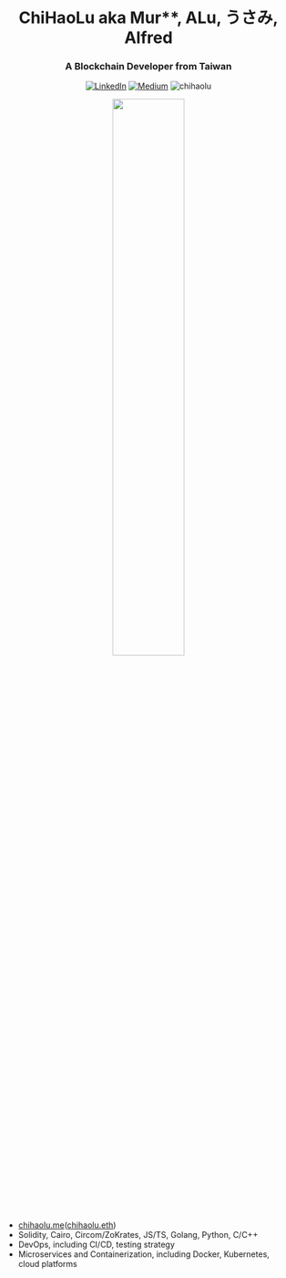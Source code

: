 <h1 align="center">ChiHaoLu aka Mur**, ALu, うさみ, Alfred</h1>
<h3 align="center">A Blockchain Developer from Taiwan</h3>

<p align="center">
	<a href="https://www.linkedin.com/in/ChiHaoLu"><img src="https://img.shields.io/badge/-@ChiHaoLu-_?label=LinkedIn&style=social&logo=linkedin" alt="LinkedIn"></a>
	<a href="https://medium.com/@ChiHaoLu"><img src="http://img.shields.io/badge/-@ChiHaoLu-_?label=Medium&style=social&logo=medium" alt="Medium"></a>
  <img src="https://komarev.com/ghpvc/?username=chihaolu&label=Profile%20views&color=0e75b6&style=flat" alt="chihaolu" />
</p>

<p align="center">
  <img src="Frieren and Shrek Late Night.gif" width="50%" />
</p>

- [chihaolu.me](https://chihaolu.me)([chihaolu.eth](https://chihaolu.eth.xyz))
- Solidity, Cairo, Circom/ZoKrates, JS/TS, Golang, Python, C/C++
- DevOps, including CI/CD, testing strategy
- Microservices and Containerization, including Docker, Kubernetes, cloud platforms
